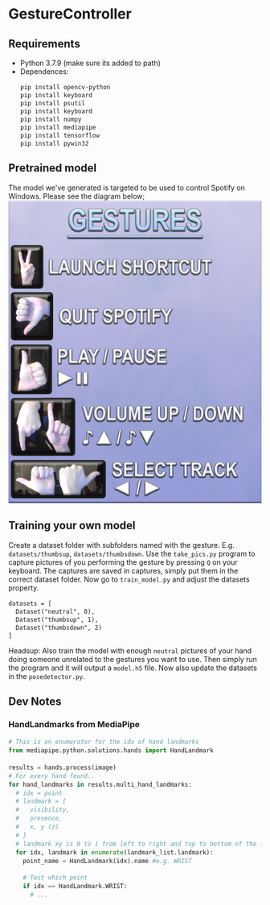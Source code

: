 # GestureController
## Requirements
- Python 3.7.9 (make sure its added to path)
- Dependences:
  ```
  pip install opencv-python
  pip install keyboard
  pip install psutil
  pip install keyboard
  pip install numpy
  pip install mediapipe
  pip install tensorflow
  pip install pywin32
  ```
## Pretrained model
The model we've generated is targeted to be used to control Spotify on Windows. Please see the diagram below;
![Spotify Gestures Diagram](https://github.com/Ivolutio/WebcamGestureController/blob/main/gestures.png?raw=true)

## Training your own model
Create a dataset folder with subfolders named with the gesture. E.g. `datasets/thumbsup`, `datasets/thumbsdown`.
Use the `take_pics.py` program to capture pictures of you performing the gesture by pressing `Q` on your keyboard.
The captures are saved in captures, simply put them in the correct dataset folder.
Now go to `train_model.py` and adjust the datasets property. 

```
datasets = [
  Dataset("neutral", 0),
  Dataset("thumbsup", 1),
  Dataset("thumbsdown", 2)
]
```
Headsup: Also train the model with enough `neutral` pictures of your hand doing someone unrelated to the gestures you want to use.
Then simply run the program and it will output a `model.h5` file. 
Now also update the datasets in the `posedetector.py`.

## Dev Notes
### HandLandmarks from MediaPipe
```python
# This is an enumerator for the idx of hand landmarks
from mediapipe.python.solutions.hands import HandLandmark

results = hands.process(image)
# For every hand found..
for hand_landmarks in results.multi_hand_landmarks:
  # idx = point
  # landmark = {
  #   visibility,
  #   presence,
  #   x, y (z)
  # }
  # landmark xy is 0 to 1 from left to right and top to bottom of the image
  for idx, landmark in enumerate(landmark_list.landmark):
    point_name = HandLandmark(idx).name #e.g. WRIST

    # Test which point
    if idx == HandLandmark.WRIST: 
      # ...
```
